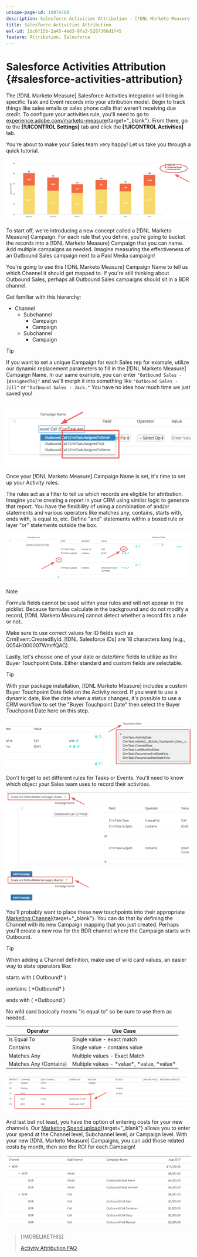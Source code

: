 ```yaml
---
unique-page-id: 18874708
description: Salesforce Activities Attribution - [!DNL Marketo Measure] - Product Documentation
title: Salesforce Activities Attribution
exl-id: 1dc6f15b-2a45-4ed3-9fa3-5267366d1f45
feature: Attribution, Salesforce
---
```

# Salesforce Activities Attribution {#salesforce-activities-attribution}

The [!DNL Marketo Measure] Salesforce Activities integration will bring in specific Task and Event records into your attribution model. Begin to track things like sales emails or sales phone calls that weren't receiving due credit. To configure your activities rule, you'll need to go to [experience.adobe.com/marketo-measure](https://experience.adobe.com/marketo-measure){target="_blank"}. From there, go to the **[!UICONTROL Settings]** tab and click the **[!UICONTROL Activities]** tab.

You're about to make your Sales team very happy! Let us take you through a quick tutorial.

![](assets/1.png)

To start off, we're introducing a new concept called a [!DNL Marketo Measure] Campaign. For each rule that you define, you're going to bucket the records into a [!DNL Marketo Measure] Campaign that you can name. Add multiple campaigns as needed. Imagine measuring the effectiveness of an Outbound Sales campaign next to a Paid Media campaign!

You're going to use this [!DNL Marketo Measure] Campaign Name to tell us which Channel it should get mapped to. If you're still thinking about Outbound Sales, perhaps all Outbound Sales campaigns should sit in a BDR channel.

Get familiar with this hierarchy:

* Channel
   * Subchannel
      * Campaign
      * Campaign
   * Subchannel
      * Campaign

>[!TIP]
>
>If you want to set a unique Campaign for each Sales rep for example, utilize our dynamic replacement parameters to fill in the [!DNL Marketo Measure] Campaign Name. In our same example, you can enter `"Outbound Sales - {AssignedTo}"` and we'll morph it into something like `"Outbound Sales - Jill"` or `"Outbound Sales - Jack."` You have no idea how much time we just saved you!

![](assets/2.png)

Once your [!DNL Marketo Measure] Campaign Name is set, it's time to set up your Activity rules.

The rules act as a filter to tell us which records are eligible for attribution. Imagine you're creating a report in your CRM using similar logic to generate that report. You have the flexibility of using a combination of and/or statements and various operators like matches any, contains, starts with, ends with, is equal to, etc. Define "and" statements within a boxed rule or layer "or" statements outside the box.

![](assets/3.png)

>[!NOTE]
>
>Formula fields cannot be used within your rules and will not appear in the picklist. Because formulas calculate in the background and do not modify a record, [!DNL Marketo Measure] cannot detect whether a record fits a rule or not.
>
>Make sure to use correct values for ID fields such as CrmEvent.CreatedById. [!DNL Salesforce IDs] are 18 characters long (e.g., 0054H000007WmrfQAC).

Lastly, let's choose one of your date or date/time fields to utilize as the Buyer Touchpoint Date. Either standard and custom fields are selectable.

>[!TIP]
>
>With your package installation, [!DNL Marketo Measure] includes a custom Buyer Touchpoint Date field on the Activity record. If you want to use a dynamic date, like the date when a status changes, it's possible to use a CRM workflow to set the "Buyer Touchpoint Date" then select the Buyer Touchpoint Date here on this step.

![](assets/4.png)

Don't forget to set different rules for Tasks or Events. You'll need to know which object your Sales team uses to record their activities.

![](assets/5.png)

You'll probably want to place these new touchpoints into their appropriate [Marketing Channel](https://experience.adobe.com/#/marketo-measure/MyAccount/Business?busView=false&id=10#/!/MyAccount/Business/Account.Settings.SettingsHome?tab=Channels.Online%20Channels){target="_blank"}. You can do that by defining the Channel with its new Campaign mapping that you just created. Perhaps you'll create a new row for the BDR channel where the Campaign starts with Outbound.

>[!TIP]
>
>When adding a Channel definition, make use of wild card values, an easier way to state operators like:
>
>starts with ( Outbound&#42; )
>
>contains ( &#42;Outbound&#42; )
>
>ends with ( &#42;Outbound )
>
>No wild card basically means "is equal to" so be sure to use them as needed.

| **Operator** | **Use Case** |
|---|---|
| Is Equal To | Single value - exact match |
| Contains | Single value - contains value |
| Matches Any | Multiple values - Exact Match |
| Matches Any (Contains) | Multiple values - &#42;value&#42;, &#42;value, &#42;value&#42; |

![](assets/6.png)

And last but not least, you have the option of entering costs for your new channels. Our [Marketing Spend upload](https://experience.adobe.com/#/marketo-measure/MyAccount/Business?busView=false&id=10#/!/MyAccount/Business/Account.Settings.SettingsHome?tab=Reporting.Marketing%20Spend){target="_blank"} allows you to enter your spend at the Channel level, Subchannel level, or Campaign level. With your new [!DNL Marketo Measure] Campaigns, you can add those related costs by month, then see the ROI for each Campaign!

![](assets/7.png)

>[!MORELIKETHIS]
>
>[Activity Attribution FAQ](/help/advanced-marketo-measure-features/activities-attribution/activities-attribution-faq.md)
